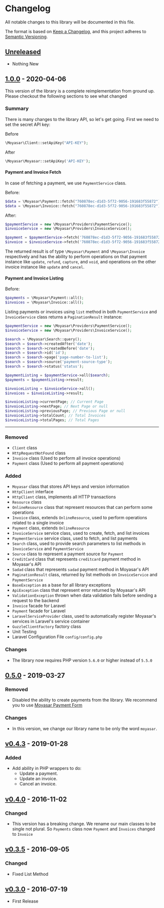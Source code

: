 # Changelog
All notable changes to this library will be documented in this file.

The format is based on [Keep a Changelog](https://keepachangelog.com/en/1.0.0/),
and this project adheres to [Semantic Versioning](https://semver.org/spec/v2.0.0.html).

## [Unreleased]
* Nothing New


## [1.0.0] - 2020-04-06

This version of the library is a complete reimplementation from ground up.
Please checkout the following sections to see what changed

### Summary

There is many changes to the library API, so let's get going.
First we need to set the secret API key:

Before

```php
\Moyasar\Client::setApiKey("API-KEY");
```

After

```php
\Moyasar\Moyasar::setApiKey('API-KEY');
``` 

#### Payment and Invoice Fetch

In case of fetching a payment, we use `PaymentService` class.

Before:

```php
$data = \Moyasar\Payment::fetch("760878ec-d1d3-5f72-9056-191683f55872");
$data = \Moyasar\Invoice::fetch("760878ec-d1d3-5f72-9056-191683f55872");
```

After:

```php
$paymentService = new \Moyasar\Providers\PaymentService();
$invoiceService = new \Moyasar\Providers\InvoiceService();

$payment = $paymentService->fetch('760878ec-d1d3-5f72-9056-191683f55872');
$invoice = $invoiceService->fetch('760878ec-d1d3-5f72-9056-191683f55872');
```

The returned result is of type `\Moyasar\Payment` and `\Moyasar\Invoice`
respectively and has the ability to perform operations on that
payment instance like `update`, `refund`, `capture`, and `void`, and operations
on the other invoice instance like `update` and `cancel`.

#### Payment and Invoice Listing

Before:

```php
$payments = \Moyasar\Payment::all();
$invoices = \Moyasar\Invoice::all();
```

Listing payments or invoices using `list` method in both `PaymentService` and `InvoiceService` class
returns a `PaginationResult` instance:

```php
$paymentService = new \Moyasar\Providers\PaymentService();
$invoiceService = new \Moyasar\Providers\InvoiceService();

$search = \Moyasar\Search::query();
$search = $search->createdAfter('date');
$search = $search->createdBefore('date');
$search = $search->id('id');
$search = $search->page('page-number-to-list');
$search = $search->source('payment-source-type');
$search = $search->status('status');

$paymentListing = $paymentService->all($search);
$payments = $paymentListing->result;

$invoiceListing = $invoiceService->all();
$invoices = $invoiceListing->result;

$invoiceListing->currentPage; // Current Page
$invoiceListing->nextPage; // Next Page or null
$invoiceListing->previousPage; // Previous Page or null
$invoiceListing->totalCount; // Total Invoices
$invoiceListing->totalPages; // Total Pages
```

---

### Removed
* `Client` class
* `HttpRequestNotFound` class
* `Invoice` class (Used to perform all invoice operations)
* `Payment` class (Used to perform all payment operations)

### Added
* `Moyasar` class that stores API keys and version information
* `HttpClient` interface
* `HttpClient` class, implements all HTTP transactions
* `Resource` class
* `OnlineResource` class that represent resources that can perform some operations
* `Invoice` class, extends `OnlineResource`, used to perform operations related to a single invoice
* `Payment` class, extends `OnlineResource`
* `InvoiceService` service class, used to create, fetch, and list invoices
* `PaymentService` service class, used to fetch, and list payments
* `Search` class, used to provide search parameters to list methods in `InvoiceService` and `PaymentService`
* `Source` class to represent a payment source for `Payment`
* `CreditCard` class that represents `creditcard` payment method in Moyasar's API
* `Sadad` class that represents `sadad` payment method in Moyasar's API
* `PaginationResult` class, returned by list methods on `InvoiceService` and `PaymentService`
* `BaseException` as a base for all library exceptions
* `ApiException` class that represent error returned by Moyasar's API
* `ValidationException` thrown when data validation fails before sending a request to the backend
* `Invoice` facade for Laravel
* `Payment` facade for Laravel
* `LaravelServiceProvider` class, used to automatically register Moyasar's services in Laravel's service container
* `GuzzleClientFactory` factory class
* Unit Testing
* Laravel Configuration File `config/config.php`

### Changes
* The library now requires PHP version `5.6.0` or higher instead of `5.5.0` 


## [0.5.0] - 2019-03-27
### Removed
* Disabled the ability to create payments from the library. We recommend you to use [Moyasar Payment Form]

### Changes
* In this version, we change our library name to be only the word `moyasar`.


## [v0.4.3] - 2019-01-28
### Added
* Add ability in PHP wrappers to do:
    * Update a payment.
    * Update an invoice.
    * Cancel an invoice.


## [v0.4.0] - 2016-11-02
### Changed
* This version has a breaking change. We rename our main classes to be single not plural. So `Payments` class now `Payment` and `Invoices` changed to `Invoice`


## [v0.3.5] - 2016-09-05
### Changed
* Fixed List Method


## [v0.3.0] - 2016-07-19
* First Release


[Unreleased]: https://github.com/moyasar/moyasar-php/compare/1.0.0...HEAD
[1.0.0]: https://github.com/moyasar/moyasar-php/releases/tag/1.0.0
[0.5.0]: https://github.com/moyasar/moyasar-php/releases/tag/0.5.0
[v0.4.3]: https://github.com/moyasar/moyasar-php/releases/tag/v0.4.3
[v0.4.0]: https://github.com/moyasar/moyasar-php/releases/tag/v0.4.0
[v0.3.5]: https://github.com/moyasar/moyasar-php/releases/tag/v0.3.5
[v0.3.0]: https://github.com/moyasar/moyasar-php/releases/tag/v0.3.0

[Moyasar Payment Form]: https://moyasar.com/docs/payments/create-payment/mpf/